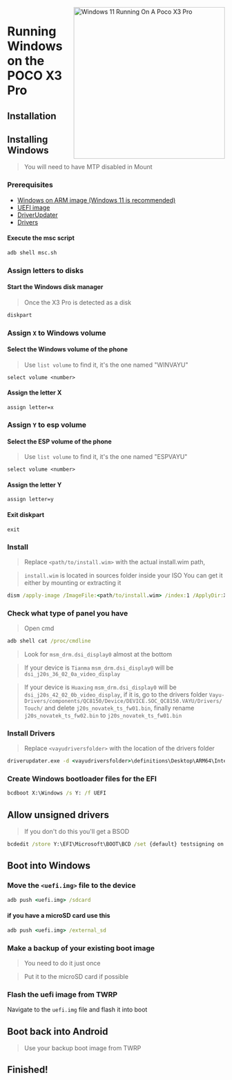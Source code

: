 <img align="right" src="https://github.com/wormstest/src_vayu_windows/blob/main/2Poco X3 Pro Windows.png" width="350" alt="Windows 11 Running On A Poco X3 Pro">


# Running Windows on the POCO X3 Pro

## Installation

## Installing Windows
> You will need to have MTP disabled in Mount

### Prerequisites

- [Windows on ARM image (Windows 11 is recommended)](https://uupdump.net/)
- [UEFI image](https://github.com/degdag/edk2-msm/releases/latest)
- [DriverUpdater](https://github.com/WOA-Project/DriverUpdater/releases/latest)
- [Drivers](https://github.com/degdag/Vayu-Drivers/releases/latest)

#### Execute the msc script

```cmd
adb shell msc.sh
```

  

### Assign letters to disks
  

#### Start the Windows disk manager

> Once the X3 Pro is detected as a disk

```cmd
diskpart
```


### Assign `X` to Windows volume

#### Select the Windows volume of the phone
> Use `list volume` to find it, it's the one named "WINVAYU"

```diskpart
select volume <number>
```

#### Assign the letter X
```diskpart
assign letter=x
```

### Assign `Y` to esp volume

#### Select the ESP volume of the phone
> Use `list volume` to find it, it's the one named "ESPVAYU"

```diskpart
select volume <number>
```

#### Assign the letter Y

```diskpart
assign letter=y
```

#### Exit diskpart
```diskpart
exit
```

  
  

### Install

> Replace `<path/to/install.wim>` with the actual install.wim path,

> `install.wim` is located in sources folder inside your ISO
> You can get it either by mounting or extracting it

```cmd
dism /apply-image /ImageFile:<path/to/install.wim> /index:1 /ApplyDir:X:\
```

### Check what type of panel you have

> Open cmd

```cmd
adb shell cat /proc/cmdline
```
> Look for `msm_drm.dsi_display0` almost at the bottom

> If your device is `Tianma` `msm_drm.dsi_display0` will be `dsi_j20s_36_02_0a_video_display`

> If your device is `Huaxing` `msm_drm.dsi_display0` will be `dsi_j20s_42_02_0b_video_display`, if it is, go to the drivers folder `Vayu-Drivers/components/QC8150/Device/DEVICE.SOC_QC8150.VAYU/Drivers/Touch/` and delete `j20s_novatek_ts_fw01.bin`, finally rename `j20s_novatek_ts_fw02.bin` to `j20s_novatek_ts_fw01.bin`

### Install Drivers

> Replace `<vayudriversfolder>` with the location of the drivers folder

```cmd
driverupdater.exe -d <vayudriversfolder>\definitions\Desktop\ARM64\Internal\vayu.txt -r <vayudriversfolder> -p X:
```

  

### Create Windows bootloader files for the EFI

```cmd
bcdboot X:\Windows /s Y: /f UEFI
```

  
  

## Allow unsigned drivers

> If you don't do this you'll get a BSOD

```cmd
bcdedit /store Y:\EFI\Microsoft\BOOT\BCD /set {default} testsigning on
```

## Boot into Windows

### Move the `<uefi.img>` file to the device

```cmd
adb push <uefi.img> /sdcard
```

#### if you have a microSD card use this

```cmd
adb push <uefi.img> /external_sd
```


### Make a backup of your existing boot image
> You need to do it just once

> Put it to the microSD card if possible


### Flash the uefi image from TWRP
Navigate to the `uefi.img` file and flash it into boot

## Boot back into Android
> Use your backup boot image from TWRP

## Finished!
